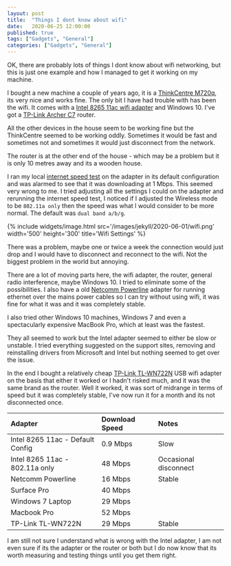 ```yaml
---
layout: post
title:  "Things I dont know about wifi"
date:   2020-06-25 12:00:00
published: true
tags: ["Gadgets", "General"]
categories: ["Gadgets", "General"]
---
```


OK, there are probably lots of things I dont know about wifi networking, but this is just one example and how I managed to get it working on my machine.

I bought a new machine a couple of years ago, it is a [ThinkCentre M720q][thinkcentre-url], its very nice and works fine. The only bit I have had trouble with has been the wifi. It comes with a [Intel 8265 11ac wifi adapter][wifi-url] and Windows 10. I've got a [TP-Link Archer C7][router-url] router.

All the other devices in the house seem to be working fine but the ThinkCentre seemed to be working oddly. Sometimes it would be fast and sometimes not and sometimes it would just disconnect from the network.

The router is at the other end of the house - which may be a problem but it is only 10 metres away and its a wooden house.

I ran my local [internet speed test][speed-url] on the adapter in its default configuration and was alarmed to see that it was downloading at 1 Mbps. This seemed very wrong to me. I tried adjusting all the settings I could on the adapter and rerunning the internet speed test, I noticed if I adjusted the Wireless mode to be `802.11a only` then the speed was what I would consider to be more normal. The default was `dual band a/b/g`.

{% include widgets/image.html src='/images/jekyll/2020-06-01/wifi.png' width='500' height='300' title='Wifi Settings' %}

There was a problem, maybe one or twice a week the connection would just drop and I would have to disconnect and reconnect to the wifi. Not the biggest problem in the world but annoying.

There are a lot of moving parts here, the wifi adapter, the router, general radio interference, maybe Windows 10. I tried to eliminate some of the possibilities. I also have a old [Netcomm Powerline][powerline-url] adapter for running ethernet over the mains power cables so I can try without using wifi, it was fine for what it was and it was completely stable.

I also tried other Windows 10 machines, Windows 7 and even a spectacularly expensive MacBook Pro, which at least was the fastest.

They all seemed to work but the Intel adapter seemed to either be slow or unstable. I tried everything suggested on the support sites, removing and reinstalling drivers from Microsoft and Intel but nothing seemed to get over the issue.

In the end I bought a relatively cheap [TP-Link TL-WN722N][usb-wifi-url] USB wifi adapter on the basis that either it worked or I hadn't risked much, and it was the same brand as the router. Well it worked, it was sort of midrange in terms of speed but it was completely stable, I've now run it for a month and its not disconnected once.

| Adapter                           | Download Speed | Notes                    |
|:----------------------------------|:---------------|:-------------------------|
| Intel 8265 11ac - Default Config  | 0.9 Mbps       | Slow                     |
| Intel 8265 11ac - 802.11a only    | 48 Mbps        | Occasional disconnect    |
| Netcomm Powerline                 | 16 Mbps        | Stable                   |
| Surface Pro                       | 40 Mbps        |                          |
| Windows 7 Laptop                  | 29 Mbps        |                          |
| Macbook Pro                       | 52 Mbps        |                          |
| TP-Link TL-WN722N                 | 29 Mbps        | Stable                   |

I am still not sure I understand what is wrong with the Intel adapter, I am not even sure if its the adapter or the router or both but I do now know that its worth measuring and testing things until you get them right.


[thinkcentre-url]:      https://www.lenovo.com/nz/en/desktops-and-all-in-ones/thinkcentre/m-series-tiny/ThinkCentre-M720q/p/11TC1MTM72Q?&cid=nz:sem:ata7pm&gclid=CjwKCAjwltH3BRB6EiwAhj0IUDy5GGHATT2ltvDyL-rp1cNbo86XHnKMWqdOy0hwLvieI2g2RfPcvRoC1mUQAvD_BwE&gclsrc=aw.ds
[wifi-url]:             https://ark.intel.com/content/www/us/en/ark/products/94150/intel-dual-band-wireless-ac-8265.html
[router-url]:           https://www.tp-link.com/us/home-networking/wifi-router/archer-c7/
[powerline-url]:        https://support.netcommwireless.com/legacy-products/NP203
[usb-wifi-url]:         https://www.tp-link.com/us/home-networking/usb-adapter/tl-wn722n/
[speed-url]:            https://www.chorus.co.nz/speed-test


